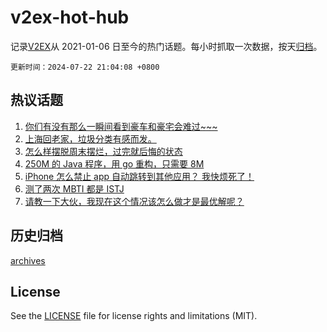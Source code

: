 # v2ex-hot-hub

 记录[V2EX](https://www.v2ex.com/)从 2021-01-06 日至今的热门话题。每小时抓取一次数据，按天[归档](archives)。

`更新时间：2024-07-22 21:04:08 +0800`

## 热议话题

1. [你们有没有那么一瞬间看到豪车和豪宅会难过~~~](https://www.v2ex.com/t/1059027)
1. [上海回老家，垃圾分类有感而发。](https://www.v2ex.com/t/1059029)
1. [怎么样摆脱周末摆烂，过完就后悔的状态](https://www.v2ex.com/t/1059023)
1. [250M 的 Java 程序，用 go 重构，只需要 8M](https://www.v2ex.com/t/1058986)
1. [iPhone 怎么禁止 app 自动跳转到其他应用？ 我快烦死了！](https://www.v2ex.com/t/1059047)
1. [测了两次 MBTI 都是 ISTJ](https://www.v2ex.com/t/1059050)
1. [请教一下大伙，我现在这个情况该怎么做才是最优解呢？](https://www.v2ex.com/t/1059130)

## 历史归档

[archives](archives)

## License

See the [LICENSE](LICENSE) file for license rights and limitations (MIT).
